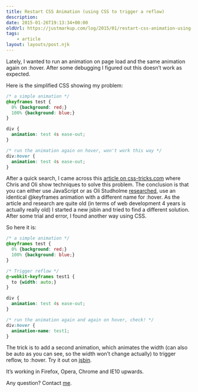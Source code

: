 ```yaml
---
title: Restart CSS Animation (using CSS to trigger a reflow)
description: 
date: 2015-01-26T19:13:34+00:00
oldUrl: https://justmarkup.com/log/2015/01/restart-css-animation-using-css-to-trigger-a-reflow/
tags:
    - article
layout: layouts/post.njk
---
```


Lately, I wanted to run an animation on page load and the same animation again on :hover. After some debugging I figured out this doesn’t work as expected.

Here is the simplified CSS showing my problem:

``` css
/* a simple animation */
@keyframes test {
  0% {background: red;}
  100% {background: blue;}
}

div {
  animation: test 4s ease-out;
}

/* run the animation again on hover, won't work this way */
div:hover {
  animation: test 4s ease-out;
}
```

After a quick search, I came across this [article on css-tricks.com](http://css-tricks.com/restart-css-animation/) where Chris and Oli show techniques to solve this problem. The conclusion is that you can either use JavaScript or as Oli Studholme [researched](http://dabblet.com/gist/1656494), use an identical @keyframes animation with a different name for :hover. As the article and research are quite old (in terms of web development 4 years is actually really old) I started a new jsbin and tried to find a different solution. After some trial and error, I found another way using CSS.

So here it is:

``` css
/* a simple animation */
@keyframes test {
  0% {background: red;}
  100% {background: blue;}
}

/* Trigger reflow */
@-webkit-keyframes test1 {
  to {width: auto;}
}

div {
  animation: test 4s ease-out;
}

/* run the animation again and again on hover, check! */
div:hover {
  animation-name: test1;
}
```

The trick is to add a second animation, which animates the width (can also be auto as you can see, so the width won’t change actually) to trigger reflow, to :hover. Try it out on [jsbin](http://jsbin.com/fafedu/1/edit?html,css,output).

It’s working in Firefox, Opera, Chrome and IE10 upwards.

Any question? Contact [me](https://twitter.com/justmarkup).